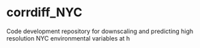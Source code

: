 # corrdiff_NYC
Code development repository for downscaling and predicting high resolution NYC environmental variables at h
